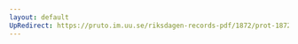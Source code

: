 ```yaml
---
layout: default
UpRedirect: https://pruto.im.uu.se/riksdagen-records-pdf/1872/prot-1872--fk--124/prot-1872--fk--124_002.pdf
---
```

